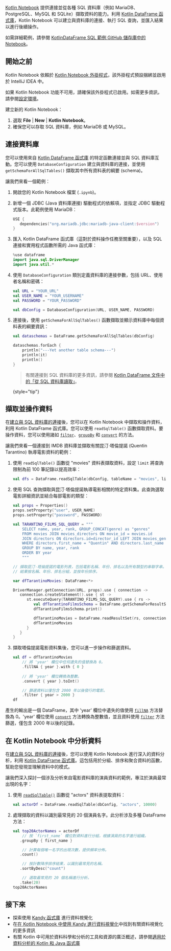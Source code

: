 [//]: # (title: 連接並從資料庫擷取資料)

[Kotlin Notebook](kotlin-notebook-overview.md) 提供連接並從各種 SQL 資料庫（例如 MariaDB、PostgreSQL、MySQL 和 SQLite）擷取資料的能力。利用 [Kotlin DataFrame 函式庫](https://kotlin.github.io/dataframe/gettingstarted.html)，Kotlin Notebook 可以建立與資料庫的連接、執行 SQL 查詢，並匯入結果以進行後續操作。

如需詳細範例，請參閱 [KotlinDataFrame SQL 範例 GitHub 儲存庫中的 Notebook](https://github.com/zaleslaw/KotlinDataFrame-SQL-Examples/blob/master/notebooks/imdb.ipynb)。

## 開始之前

Kotlin Notebook 依賴於 [Kotlin Notebook 外掛程式](https://plugins.jetbrains.com/plugin/16340-kotlin-notebook)，該外掛程式預設捆綁並啟用於 IntelliJ IDEA 中。

如果 Kotlin Notebook 功能不可用，請確保該外掛程式已啟用。如需更多資訊，請參閱[設定環境](kotlin-notebook-set-up-env.md)。

建立新的 Kotlin Notebook：

1.  選取 **File** | **New** | **Kotlin Notebook**。
2.  確保您可以存取 SQL 資料庫，例如 MariaDB 或 MySQL。

## 連接資料庫

您可以使用來自 [Kotlin DataFrame 函式庫](https://kotlin.github.io/dataframe/gettingstarted.html) 的特定函數連接並與 SQL 資料庫互動。您可以使用 `DatabaseConfiguration` 建立與資料庫的連接，並使用 `getSchemaForAllSqlTables()` 擷取其中所有資料表的綱要 (schema)。

讓我們來看一個範例：

1.  開啟您的 Kotlin Notebook 檔案 (`.ipynb`)。
2.  新增一個 JDBC (Java 資料庫連接) 驅動程式的依賴項，並指定 JDBC 驅動程式版本。此範例使用 MariaDB：

    ```kotlin
    USE {
       dependencies("org.mariadb.jdbc:mariadb-java-client:$version")
    }
    ```

3.  匯入 Kotlin DataFrame 函式庫（這對於資料操作任務至關重要），以及 SQL 連接和實用程式函數所需的 Java 函式庫：

    ```kotlin
    %use dataframe
    import java.sql.DriverManager
    import java.util.*
    ```

4.  使用 `DatabaseConfiguration` 類別定義資料庫的連接參數，包括 URL、使用者名稱和密碼：

    ```kotlin
    val URL = "YOUR_URL"
    val USER_NAME = "YOUR_USERNAME"
    val PASSWORD = "YOUR_PASSWORD"
    
    val dbConfig = DatabaseConfiguration(URL, USER_NAME, PASSWORD)
    ```

5.  連接後，使用 `getSchemaForAllSqlTables()` 函數擷取並顯示資料庫中每個資料表的綱要資訊：

    ```kotlin
    val dataschemas = DataFrame.getSchemaForAllSqlTables(dbConfig)
    
    dataschemas.forEach { 
        println("---Yet another table schema---")
        println(it)
        println()
    }
    ```

    > 有關連接到 SQL 資料庫的更多資訊，請參閱 [Kotlin DataFrame 文件中的「從 SQL 資料庫讀取」](https://kotlin.github.io/dataframe/readsqldatabases.html)。
    > 
    {style="tip"}

## 擷取並操作資料

在[建立與 SQL 資料庫的連接](#connect-to-database)後，您可以在 Kotlin Notebook 中擷取和操作資料，利用 Kotlin DataFrame 函式庫。您可以使用 `readSqlTable()` 函數擷取資料。要操作資料，您可以使用諸如 [`filter`](https://kotlin.github.io/dataframe/filter.html)、[`groupBy`](https://kotlin.github.io/dataframe/groupby.html) 和 [`convert`](https://kotlin.github.io/dataframe/convert.html) 的方法。

讓我們來看一個連接到 IMDB 資料庫並擷取有關昆汀·塔倫提諾 (Quentin Tarantino) 執導電影資料的範例：

1.  使用 `readSqlTable()` 函數從 "movies" 資料表擷取資料，設定 `limit` 將查詢限制為前 100 筆記錄以提高效率：

    ```kotlin
    val dfs = DataFrame.readSqlTable(dbConfig, tableName = "movies", limit = 100)
    ```

2.  使用 SQL 查詢擷取與昆汀·塔倫提諾執導電影相關的特定資料集。此查詢選取電影詳細資訊並結合每部電影的類型：

    ```kotlin
    val props = Properties()
    props.setProperty("user", USER_NAME)
    props.setProperty("password", PASSWORD)
    
    val TARANTINO_FILMS_SQL_QUERY = """
        SELECT name, year, rank, GROUP_CONCAT(genre) as "genres"
        FROM movies JOIN movies_directors ON movie_id = movies.id
        JOIN directors ON directors.id=director_id LEFT JOIN movies_genres ON movies.id = movies_genres.movie_id
        WHERE directors.first_name = "Quentin" AND directors.last_name = "Tarantino"
        GROUP BY name, year, rank
        ORDER BY year
        """
    
    // 擷取昆汀·塔倫提諾的電影列表，包括電影名稱、年份、排名以及所有類型的串聯字串。
    // 結果按名稱、年份、排名分組，並按年份排序。
    
    var dfTarantinoMovies: DataFrame<*>
    
    DriverManager.getConnection(URL, props).use { connection ->
       connection.createStatement().use { st ->
          st.executeQuery(TARANTINO_FILMS_SQL_QUERY).use { rs ->
             val dfTarantinoFilmsSchema = DataFrame.getSchemaForResultSet(rs, connection)
             dfTarantinoFilmsSchema.print()
    
             dfTarantinoMovies = DataFrame.readResultSet(rs, connection)
             dfTarantinoMovies
          }
       }
    }
    ```

3.  擷取塔倫提諾電影資料集後，您可以進一步操作和篩選資料。

    ```kotlin
    val df = dfTarantinoMovies
        // 將 'year' 欄位中任何遺失的值替換為 0。
        .fillNA { year }.with { 0 }
        
        // 將 'year' 欄位轉換為整數。
        .convert { year }.toInt()
    
        // 篩選資料以僅包含 2000 年以後發行的電影。
        .filter { year > 2000 }
    df
    ```

產生的輸出是一個 DataFrame，其中 'year' 欄位中遺失的值使用 [`fillNA`](https://kotlin.github.io/dataframe/fill.html#fillna) 方法替換為 0。'year' 欄位使用 [`convert`](https://kotlin.github.io/dataframe/convert.html) 方法轉換為整數值，並且資料使用 [`filter`](https://kotlin.github.io/dataframe/filter.html) 方法篩選，僅包含 2000 年以後的記錄。

## 在 Kotlin Notebook 中分析資料

在[建立與 SQL 資料庫的連接](#connect-to-database)後，您可以使用 Kotlin Notebook 進行深入的資料分析，利用 [Kotlin DataFrame 函式庫](https://kotlin.github.io/dataframe/gettingstarted.html)。這包括用於分組、排序和聚合資料的函數，幫助您發現並理解資料中的模式。

讓我們深入探討一個涉及分析來自電影資料庫的演員資料的範例，專注於演員最常出現的名字：

1.  使用 [`readSqlTable()`](https://kotlin.github.io/dataframe/readsqldatabases.html#reading-specific-tables) 函數從 "actors" 資料表提取資料：

    ```kotlin
    val actorDf = DataFrame.readSqlTable(dbConfig, "actors", 10000)
    ```

2.  處理擷取的資料以識別最常見的 20 個演員名字。此分析涉及多種 DataFrame 方法：

    ```kotlin
    val top20ActorNames = actorDf
        // 按 `first_name` 欄位對資料進行分組，根據演員的名字進行組織。
       .groupBy { first_name }
    
        // 計算每個唯一名字的出現次數，提供頻率分佈。
       .count()
    
        // 按計數降序排序結果，以識別最常見的名稱。
       .sortByDesc("count")
    
        // 選取最常見的 20 個名稱進行分析。
       .take(20)
    top20ActorNames
    ```

## 接下來

*   探索使用 [Kandy 函式庫](https://kotlin.github.io/kandy/examples.html) 進行資料視覺化
*   在[在 Kotlin Notebook 中使用 Kandy 進行資料視覺化](data-analysis-visualization.md)中找到有關資料視覺化的更多資訊
*   有關 Kotlin 中可用於資料科學和分析的工具和資源的廣泛概述，請參閱[適用於資料分析的 Kotlin 和 Java 函式庫](data-analysis-libraries.md)